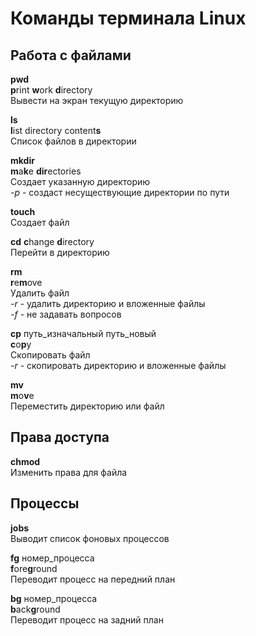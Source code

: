 # Команды терминала Linux
## Работа с файлами
**pwd**  
**p**rint **w**ork **d**irectory  
Вывести на экран текущую директорию    

**ls**  
**l**ist directory content**s**  
Список файлов в директории  

**mkdir**   
**m**a**k**e **dir**ectories  
Создает указанную директорию  
*-p* - создаст несуществующие директории по пути  

**touch**  
Создает файл  

**cd**
**c**hange **d**irectory    
Перейти в директорию  

**rm**  
**r**e**m**ove  
Удалить файл  
*-r* - удалить директорию и вложенные файлы  
*-f* - не задавать вопросов

**cp** путь_изначальный путь_новый  
**c**o**p**y  
Скопировать файл  
*-r* - скопировать директорию и вложенные файлы  

**mv**  
**m**o**v**e  
Переместить директорию или файл  

## Права доступа   
**chmod**  
Изменить права для файла  

## Процессы  
**jobs**  
Выводит список фоновых процессов  

**fg** номер_процесса  
**f**ore**g**round  
Переводит процесс на передний план  

**bg** номер_процесса  
**b**ack**g**round  
Переводит процесс на задний план  
